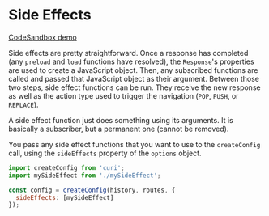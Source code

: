 # Side Effects

[CodeSandbox demo](https://codesandbox.io/embed/Mjpv0E9qQ)

Side effects are pretty straightforward. Once a response has completed (any `preload` and `load` functions have resolved), the `Response`'s properties are used to create a JavaScript object. Then, any subscribed functions are called and passed that JavaScript object as their argument. Between those two steps, side effect functions can be run. They receive the new response as well as the action type used to trigger the navigation (`POP`, `PUSH`, or `REPLACE`).

A side effect function just does something using its arguments. It is basically a subscriber, but a permanent one (cannot be removed).

You pass any side effect functions that you want to use to the `createConfig` call, using the `sideEffects` property of the `options` object.

```js
import createConfig from 'curi';
import mySideEffect from './mySideEffect';

const config = createConfig(history, routes, {
  sideEffects: [mySideEffect]
});
```

